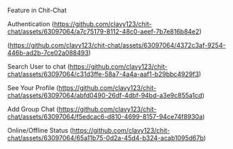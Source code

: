 Feature in Chit-Chat

Authentication
(https://github.com/clavy123/chit-chat/assets/63097064/a7c75179-8112-48c0-aeef-7b7e816b84e2)

(https://github.com/clavy123/chit-chat/assets/63097064/4372c3af-9254-446b-ad2b-7ce02a088493)

Search User to chat
(https://github.com/clavy123/chit-chat/assets/63097064/c31d3ffe-58a7-4a4a-aaf1-b29bbc4929f3)

See Your Profile
(https://github.com/clavy123/chit-chat/assets/63097064/abfd0490-26df-4dbf-94bd-a3e9c855a1cd)

Add Group Chat
(https://github.com/clavy123/chit-chat/assets/63097064/f5edcac6-d810-4699-8157-94ce74f8930a)

Online/Offline Status
(https://github.com/clavy123/chit-chat/assets/63097064/65a11b75-0d2a-45d4-b324-acab1095d67b)

